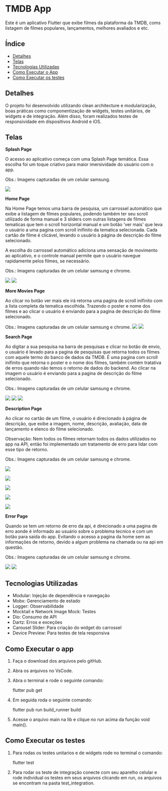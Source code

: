 # TMDB App

Este é um aplicativo Flutter que exibe filmes da plataforma da TMDB, coms listagem de filmes populares, lançamentos, melhores avaliados e etc. 


## Índice
- [Detalhes](#detalhes)
- [Telas](#telas)
- [Tecnologias Utilizadas](#tecnologias-utilizadas)
- [Como Executar o App](#como-executar-o-app)
- [Como Executar os testes](#como-executar-os-testes)


## Detalhes

O projeto foi desenvolvido utilizando clean architecture e modularização, boas práticas como componentização de widgets, testes unitários, de widgets e de integração. Além disso, foram realizados testes de responsividade em dispositivos Android e iOS.

## Telas

**Splash Page**

O acesso ao aplicativo começa com uma Splash Page temática. Essa escolha foi um toque criativo para maior imersividade do usuário com o app.

Obs.: Imagens capturadas de um celular samsung.


![](/assets/prints/splashPage.jpg)


**Home Page**

Na Home Page temos uma barra de pesquisa, um carrossel automático que exibe a listagem de filmes populares, podendo também ter seu scroll utilizado de forma manual e 3 sliders com outras listagens de filmes tematicas que tem o scroll horizontal manual e um botão 'ver mais' que leva o usuário a uma pagina com scroll inifinito da tematica selecionada. Cada cartão de filme é clicável, levando o usuário à página de descrição do filme selecionado. 

A escolha do carrossel automático adiciona uma sensação de movimento ao aplicativo, e o controle manual permite que o usuário navegue rapidamente pelos filmes, se necessário. 

Obs.: Imagens capturadas de um celular samsung e chrome.

![](/assets/prints/homePage.jpg)
![](/assets/prints/homePageWeb.jpg)

**More Movies Page**

Ao clicar no botão ver mais ele irá retorna uma pagina de scroll inifinito com a lista completa da tematica escolhida. Trazendo o poster e nome dos filmes e ao clicar o usuário é enviando para a pagina de descrição do filme selecionado.

Obs.: Imagens capturadas de um celular samsung e chrome.
![](/assets/prints/moreMoviesPage.jpg)
![](/assets/prints/moreMoviesPageWeb.jpg)

**Search Page**

Ao digitar a sua pesquisa na barra de pesquisas e clicar no botão de envio, o usuário é levado para a pagina de pesquisas que retorna todos os filmes com aquele termo do banco de dados da TMDB. É uma pagina com scroll inifinito que retorna o poster e o nome dos filmes, também contém tratativa de erros quando não temos o retorno de dados do backend. Ao clicar na imagem o usuário é enviando para a pagina de descrição do filme selecionado.

Obs.: Imagens capturadas de um celular samsung e chrome.

![](/assets/prints/searchPage.jpg)
![](/assets/prints/tratativaError.jpg)
![](/assets/prints/searchPageWeb.jpg)

**Description Page**

Ao clicar no cartão de um filme, o usuário é direcionado à página de descrição, que exibe a imagem, nome, descrição, avaliação, data de lançamento e elenco do filme selecionado.

Observação: Nem todos os filmes retornam todos os dados utilizados no app na API, então foi implementado um tratamento de erro para lidar com esse tipo de retorno.

Obs.: Imagens capturadas de um celular samsung e chrome.

![](/assets/prints/descriptionPage.jpg)

![](/assets/prints/descriptionPage2.jpg)

![](/assets/prints/tratativaError2.jpg)

![](/assets/prints/descriptionPageWeb.jpg)

![](/assets/prints/descriptionPage2Web.jpg)



**Error Page**

Quando se tem um retorno de erro da api, é direcionado a uma pagina de erro aonde é informado ao usuário sobre o problema tecnico e com um botão para saida do app. Evitando o acesso a pagina da home sem as informações de retorno, devido a algum problema na chamada ou na api em questão.

Obs.: Imagens capturadas de um celular samsung e chrome.

![](/assets/prints/errorPage.jpg)
![](/assets/prints/errorPageWeb.jpg)



## Tecnologias Utilizadas

- Modular: Injeção de dependência e navegação
- Mobx: Gerenciamento de estado
- Logger: Observabilidade
- Mocktail e Network Image Mock: Testes
- Dio: Consumo de API
- Dartz: Erros e exceções
- Carousel Slider: Para criação do widget do carrossel
- Device Preview: Para testes de tela responsiva


## Como Executar o app

1. Faça o download dos arquivos pelo gitHub.

2. Abra os arquivos no VsCode.

3. Abra o terminal e rode o seguinte comando:

   flutter pub get

4. Em seguida roda o seguinte comando:

   flutter pub run build_runner build

5. Acesse o arquivo main na lib e clique no run acima da função void main().

## Como Executar os testes

1. Para rodas os testes unitarios e de widgets rode no terminal o comando:

   flutter test

2. Para rodar os teste de integração conecte com seu aparelho celular e rode individual os testes em seus arquivos clicando em run, os arquivos se encontram na pasta test_integration.

